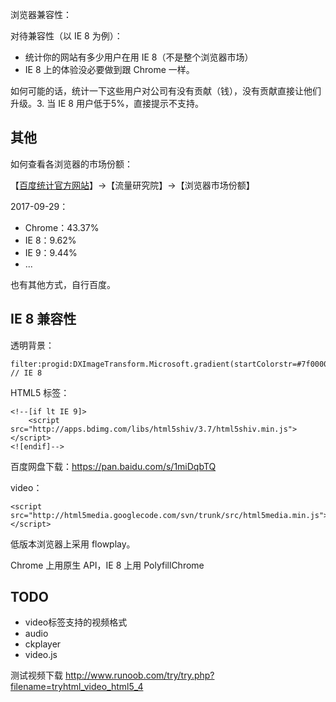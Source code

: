浏览器兼容性：

对待兼容性（以 IE 8 为例）：

* 统计你的网站有多少用户在用 IE 8（不是整个浏览器市场）
* IE 8 上的体验没必要做到跟 Chrome 一样。

如何可能的话，统计一下这些用户对公司有没有贡献（钱），没有贡献直接让他们升级。3. 当 IE 8 用户低于5%，直接提示不支持。













## 其他
 
如何查看各浏览器的市场份额：
 
【[百度统计官方网站](http://tongji.baidu.com/)】->【流量研究院】->【浏览器市场份额】

2017-09-29：

* Chrome：43.37%
* IE 8：9.62%
* IE 9：9.44%
* ...
 
也有其他方式，自行百度。

## IE 8 兼容性

透明背景：

```
filter:progid:DXImageTransform.Microsoft.gradient(startColorstr=#7f000000,endColorstr=#7f000000); // IE 8
```

HTML5 标签：

```
<!--[if lt IE 9]>
    <script src="http://apps.bdimg.com/libs/html5shiv/3.7/html5shiv.min.js"></script>
<![endif]-->
```

百度网盘下载：https://pan.baidu.com/s/1miDqbTQ

video：

```
<script src="http://html5media.googlecode.com/svn/trunk/src/html5media.min.js"></script>
```

低版本浏览器上采用 flowplay。



Chrome 上用原生 API，IE 8 上用 PolyfillChrome

## TODO

* video标签支持的视频格式
* audio
* ckplayer
* video.js

测试视频下载
http://www.runoob.com/try/try.php?filename=tryhtml_video_html5_4